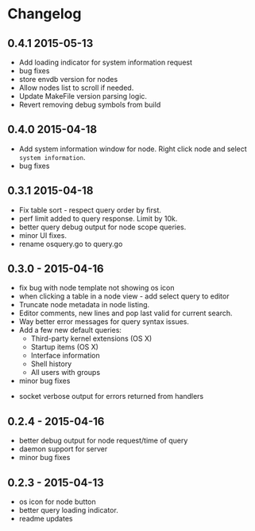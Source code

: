 # Changelog

## 0.4.1 2015-05-13

  + Add loading indicator for system information 
    request
  + bug fixes
  + store envdb version for nodes
  + Allow nodes list to scroll if needed.
  + Update MakeFile version parsing logic.
  + Revert removing debug symbols from build

## 0.4.0 2015-04-18

  + Add system information window for node.
    Right click node and select `system information`.
  + bug fixes

## 0.3.1 2015-04-18

  + Fix table sort - respect query order by first.
  + perf limit added to query response. Limit by 10k.
  + better query debug output for node scope queries.
  + minor UI fixes.
  + rename osquery.go to query.go

## 0.3.0 - 2015-04-16

  + fix bug with node template not showing os icon
  + when clicking a table in a node view - add select query to editor
  + Truncate node metadata in node listing.
  + Editor comments, new lines and pop last valid for current search.
  + Way better error messages for query syntax issues.
  + Add a few new default queries:
    * Third-party kernel extensions (OS X)
    * Startup items (OS X)
    * Interface information
    * Shell history
    * All users with groups
  + minor bug fixes

  - socket verbose output for errors returned from handlers

## 0.2.4 - 2015-04-16

  + better debug output for node request/time of query
  + daemon support for server
  + minor bug fixes

## 0.2.3 - 2015-04-13

  + os icon for node button
  + better query loading indicator.
  + readme updates
